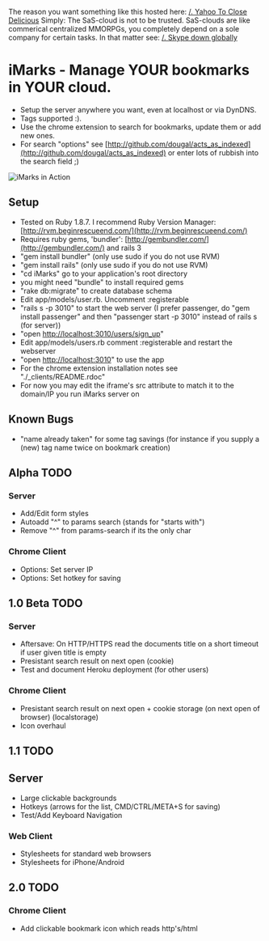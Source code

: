 The reason you want something like this hosted here:
[/. Yahoo To Close Delicious](http://tech.slashdot.org/story/10/12/16/2220225/Yahoo-To-Close-Delicious) 
Simply: The SaS-cloud is not to be trusted. SaS-clouds are like commerical centralized MMORPGs, you completely depend on a sole company for certain tasks.
In that matter see: [/. Skype down globally](http://blogs.skype.com/en/2010/12/skype_downtime_today.html) 


# iMarks - Manage YOUR bookmarks in YOUR cloud.

* Setup the server anywhere you want, even at localhost or via DynDNS.
* Tags supported :).
* Use the chrome extension to search for bookmarks, update them or add new ones.
* For search "options" see [http://github.com/dougal/acts_as_indexed](http://github.com/dougal/acts_as_indexed) or enter lots of rubbish into the search field ;)



![iMarks in Action](http://img340.imageshack.us/img340/3368/imarks.jpg)



## Setup

* Tested on Ruby 1.8.7. I recommend Ruby Version Manager: [http://rvm.beginrescueend.com/](http://rvm.beginrescueend.com/)
* Requires ruby gems, 'bundler': [http://gembundler.com/](http://gembundler.com/) and rails 3
* "gem install bundler" (only use sudo if you do not use RVM)
* "gem install rails" (only use sudo if you do not use RVM)
* "cd iMarks" go to your application's root directory
* you might need "bundle" to install required gems
* "rake db:migrate" to create database schema
* Edit app/models/user.rb. Uncomment :registerable
* "rails s -p 3010" to start the web server (I prefer passenger, do "gem install passenger" and then "passenger start -p 3010" instead of rails s (for server))
* "open [http://localhost:3010/users/sign_up](http://localhost:3010/users/sign_up)" 
* Edit app/models/users.rb comment :registerable and restart the webserver 
* "open [http://localhost:3010](http://localhost:3010)" to use the app
* For the chrome extension installation notes see "./_clients/README.rdoc"
* For now you may edit the iframe's src attribute to match it to the domain/IP you run iMarks server on



## Known Bugs

* "name already taken" for some tag savings (for instance if you supply a (new) tag name twice on bookmark creation)



## Alpha TODO


### Server

* Add/Edit form styles
* Autoadd "^" to params search (stands for "starts with")
* Remove "^" from params-search if its the only char


### Chrome Client

* Options: Set server IP
* Options: Set hotkey for saving



## 1.0 Beta TODO 


### Server

* Aftersave: On HTTP/HTTPS read the documents title on a short timeout if user given title is empty
* Presistant search result on next open (cookie)
* Test and document Heroku deployment (for other users)


### Chrome Client

* Presistant search result on next open + cookie storage (on next open of browser) (localstorage)
* Icon overhaul



## 1.1 TODO


## Server

* Large clickable backgrounds
* Hotkeys (arrows for the list, CMD/CTRL/META+S for saving)
* Test/Add Keyboard Navigation


### Web Client

* Stylesheets for standard web browsers
* Stylesheets for iPhone/Android



## 2.0 TODO


### Chrome Client

* Add clickable bookmark icon which reads http's/html <title> and applys this (optional) title to the bookmark. Copy chromes bookmark icon funcionality, add tags field.
* Option: disable Chromes internal bookmark star
* Autocompletion for tags
* Change icon depending on if the server is reachable
* Tags: Max 50 per Bookmark 
* Tags: Case in-sensitive "find", case sensitive create/update (e.g. "overwrite")


### Server

* Tags: Plural/singluar in-sensitive "find", update to whatever is specified


## 3.0 TODO


### Safari Client

* :-)


### Firefox Client

* :-)



## Future thoughts and ideas?!

* Add optional description field
* AJAX navigation
* Tags: Manage tags - rename tags, merge togather tags
* Categorisation
  * Bookmark referencing bookmarks (like Also see: and Similiar:) (Bookmark HABTM Bookmark)
  * Bookmark categories/collections (Like Tags)
  * Tags: Inverted Search - Tag as the main model, Bookmarks as dependencies
  * Tags as a tree: http://www.example.com /w tags: Example, Dummy and http://127.0.0.1 /w tags: Dummy, Localhost (also see acts_as_nested_set)
  * Advanced search by filtering tag tree - Closed:

	[+] Dummy
	[+] Example
	[+] Localhost
	
  * Advanced search by filtering tag tree - Fully expanded:
	
	[-] Dummy
	     - http://www.example.com
	     - http://127.0.0.1
	    [-] Example
	         - http://www.example.com
	    [-] Localhost
	         - http://127.0.0.1
	[-] Example
	     - http://www.example.com
	    [-] Dummy
	         - http://www.example.com
	[-] Localhost
	     - http://127.0.0.1
	    [-] Dummy
	        - http://127.0.0.1




# License

* iMarks is licensed under a Creative Commons Attribution-NonCommercial-ShareAlike 3.0 Unported License. See: [http://creativecommons.org/licenses/by-nc-sa/3.0/](http://creativecommons.org/licenses/by-nc-sa/3.0/)
* License permissions beyond the scope of this license may be available at [http://github.com/ionas](http://github.com/ionas).
* iMarks License might change to something like LGPL3/GPL3 _OR_ like LGPL3/GPL3 with a non military clause (GPL incompatible), not sure yet.
* Contains source code which is licensed under multiple open source licenses like MIT/BSD/GPL.